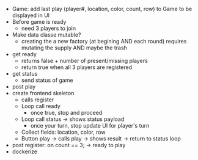 - Game: add last play (player#, location, color, count, row) to Game to be displayed in UI
- Before game is ready
    - need 3 players to join
- Make data classe mutable?
    - creating the a new factory (at begining AND each round)
      requires mutating the supply AND maybe the trash
- get ready
    - returns false + number of present/missing players
    - return true when all 3 players are registered
- get status
    - send status of game
- post play
- create frontend skeleton
    - calls register
    - Loop call ready
        - once true, stop and proceed
    - Loop call status -> shows status payload
        - once your turn, stop update UI for player's turn
    - Collect fields: location, color, row
    - Button play -> calls play -> shows result -> return to status loop
- post register: on count == 3; -> ready to play
- dockerize
